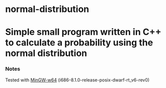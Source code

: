# normal-distribution

# Simple small program written in C++ to calculate a probability using the normal distribution

<h3>Notes</h3>

Tested with [MinGW-w64](https://sourceforge.net/projects/mingw-w64/files/) (i686-8.1.0-release-posix-dwarf-rt_v6-rev0)
